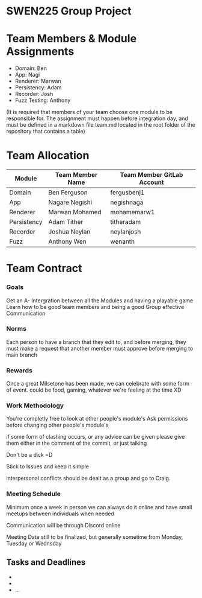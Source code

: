 # SWEN225 Group Project

# Team Members & Module Assignments
- Domain: Ben
- App: Nagi
- Renderer: Marwan
- Persistency: Adam
- Recorder: Josh
- Fuzz Testing: Anthony

(It is required that members of your team choose one module to be responsible for. The
assignment must happen before integration day, and must be defined in a markdown file
team.md located in the root folder of the repository that contains a table)

# Team Allocation

| Module     | Team Member Name | Team Member GitLab Account |
|------------|------------------|----------------------------|
| Domain     | Ben Ferguson     | fergusbenj1                |
| App        | Nagare Negishi   | negishnaga                 |
| Renderer   | Marwan Mohamed   | mohamemarw1                |
| Persistency| Adam Tither      | titheradam                 |
| Recorder   | Joshua Neylan    | neylanjosh                 |
| Fuzz       | Anthony Wen      | wenanth                    |





# Team Contract

### Goals
Get an A-
Intergration between all the Modules and having a playable game
Learn how to be good team members and being a good Group
effective Communication

### Norms
Each person to have a branch that they edit to, and before merging, they must make a request that 
another member must approve before merging to main branch

### Rewards
Once a great Milsetone has been made, we can celebrate with some form of event.
could be food, gaming, whatever we're feeling at the time XD


### Work Methodology

You're completly free to look at other people's module's
Ask permissions before changing other people's module's

if some form of clashing occurs, or any advice can be given
please give them either in the comment of the commit, or just talking

Don't be a dick =D


Stick to Issues and keep it simple


interpersonal conflicts should be dealt as a group and go to Craig.


### Meeting Schedule
Minimum once a week in person
we can always do it online and have small meetups between individuals when needed

Communication will be through Discord online

Meeting Date still to be finalized, but generally sometime from Monday, Tuesday or Wednsday

## Tasks and Deadlines
- [Task 1]: [Deadline]
- [Task 2]: [Deadline]
- ...



